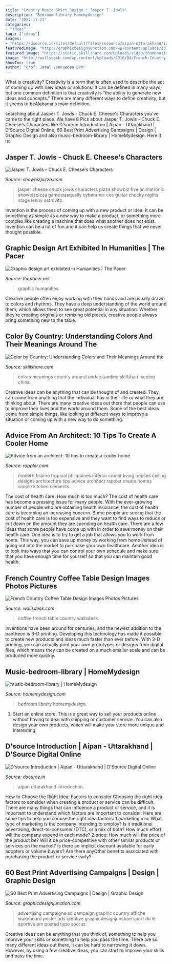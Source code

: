 ```yaml
---
title: "Country Music Shirt Design : Jasper T. Jowls"
description: "Bedroom library homemydesign"
date: "2022-11-21"
categories:
- "ideas"
tags: ["ideas"]
images:
- "https://dsource.in/sites/default/files/resource/aipan-uttarakhand/introduction/minigallery/1565/04.jpg"
featuredImage: "http://graphicdesignjunction.com/wp-content/uploads/2012/06/print-advertising-21.jpg"
featured_image: "https://static.skillshare.com/uploads/video/thumbnails/47a15e0e9318458b1790fd10c36f6136/original"
image: "http://wallsdesk.com/wp-content/uploads/2016/04/French-Country-Style-Coffee-Table.jpg"
ShowToc: true
author: "Prof. Jamal VonRueden DVM"
---
```



What is creativity?
Creativity is a term that is often used to describe the act of coming up with new ideas or solutions. It can be defined in many ways, but one common definition is that creativity is “the ability to generate new ideas and concepts.” There are many different ways to define creativity, but it seems to beAlabama's main definition.

	

		
searching about Jasper T. Jowls - Chuck E. Cheese&#039;s Characters you've came to the right place. We have 8 Pics about Jasper T. Jowls - Chuck E. Cheese&#039;s Characters like D&#039;source Introduction | Aipan - Uttarakhand | D&#039;Source Digital Online, 60 Best Print Advertising Campaigns | Design | Graphic Design and also music-bedroom-library | HomeMydesign. Here it is:
		
    
## Jasper T. Jowls - Chuck E. Cheese&#039;s Characters

<img loading=lazy src="http://showbizpizza.com/ptp/characters/jasper_lg.jpg" onerror="this.onerror=null;this.src='https://tse1.mm.bing.net/th?id=OIP.3vE_f_nPyGmd2He4o-LscAHaK9&amp;pid=15.1';" alt="Jasper T. Jowls - Chuck E. Cheese&#039;s Characters">

_Source: showbizpizza.com_

>jasper cheese chuck jowls characters pizza showbiz five animatronic showbizpizza game pasqually cyberamic cec guitar chucky nights stage lenny ostrovitz. 

	

Invention is the process of coming up with a new product or idea. It can be something as simple as a new way to make a product, or something more complex like creating a machine that does what another does not exist. Invention can be a lot of fun and it can help us create things that we never thought possible.

    
## Graphic Design Art Exhibited In Humanities | The Pacer

<img loading=lazy src="https://www.thepacer.net/wp-content/uploads/2019/10/HumanControlRGB.jpg" onerror="this.onerror=null;this.src='https://tse1.mm.bing.net/th?id=OIP.ibGv1deeAwXcWxRqzUc_agHaJ4&amp;pid=15.1';" alt="Graphic design art exhibited in Humanities | The Pacer">

_Source: thepacer.net_

>graphic humanities. 

	

Creative people often enjoy working with their hands and are usually drawn to colors and rhythms. They have a deep understanding of the world around them, which allows them to see great potential in any situation. Whether they're creating originals or remixing old pieces, creative people always bring something new to the table.

    
## Color By Country: Understanding Colors And Their Meanings Around The

<img loading=lazy src="https://static.skillshare.com/uploads/video/thumbnails/47a15e0e9318458b1790fd10c36f6136/original" onerror="this.onerror=null;this.src='https://tse1.mm.bing.net/th?id=OIP.pXH4AKODuk7jAr-tI9M7WwHaEK&amp;pid=15.1';" alt="Color by Country: Understanding Colors and Their Meanings Around the">

_Source: skillshare.com_

>colors meanings country around understanding skillshare seeing china. 

	

Creative ideas can be anything that can be thought of and created. They can come from anything that the individual has in their life or what they are thinking about. There are many creative ideas out there that people can use to improve their lives and the world around them. Some of the best ideas come from simple things, like looking at different ways to improve a situation or coming up with a new way to do something.

    
## Advice From An Architect: 10 Tips To Create A Cooler Home

<img loading=lazy src="https://assets.rappler.com/1B37BC229AEF4A30A2233F5185196164/img/D76470A219B04640BBFE967A5A344423/20160211-Cooler_Homes-004.jpg" onerror="this.onerror=null;this.src='https://tse4.mm.bing.net/th?id=OIP.0gxLa_hHFX7N8zKPUcQhfQHaLH&amp;pid=15.1';" alt="Advice from an architect: 10 tips to create a cooler home">

_Source: rappler.com_

>modern filipino tropical philippines interior cooler living houses ceiling designs architecture tips advice architect rappler create homes simple kitchen elements. 

	

The cost of health care: How much is too much?
The cost of health care has become a pressing issue for many people. With the ever-growing number of people who are obtaining health insurance, the cost of health care is becoming an increasing concern. Some people are seeing that the cost of health care is too expensive and they want to find ways to reduce or cut down on the amount they are spending on health care. There are a few ideas that some people have come up with in order to save money on their health care. One idea is to try to get a job that allows you to work from home. This way, you can save up money by working from home instead of going out into the market to purchase your own healthcare. Another idea is to look into ways that you can control your own schedule and make sure that you have enough time for yourself so that you can maintain good health.

    
## French Country Coffee Table Design Images Photos Pictures

<img loading=lazy src="http://wallsdesk.com/wp-content/uploads/2016/04/French-Country-Style-Coffee-Table.jpg" onerror="this.onerror=null;this.src='https://tse1.mm.bing.net/th?id=OIP.DyCCDxs8Ch_l9thsmvZglgHaHH&amp;pid=15.1';" alt="French Country Coffee Table Design Images Photos Pictures">

_Source: wallsdesk.com_

>coffee french table country wallsdesk. 

	

Inventions have been around for centuries, and the newest addition to the pantheon is 3-D printing. Developing this technology has made it possible to create new products and ideas much faster than ever before. With 3-D printing, you can actually print your own prototypes or designs from digital files, which means they can be created on a much smaller scale and can be produced more quickly.

    
## Music-bedroom-library | HomeMydesign

<img loading=lazy src="https://homemydesign.com/wp-content/uploads/2014/11/music-bedroom-library.jpg" onerror="this.onerror=null;this.src='https://tse4.mm.bing.net/th?id=OIP.fGSR9-vcHWNcrEVifStQvQHaKp&amp;pid=15.1';" alt="music-bedroom-library | HomeMydesign">

_Source: homemydesign.com_

>bedroom library homemydesign. 

	

1. Start an online store. This is a great way to sell your products online without having to deal with shipping or customer service. You can also design your own products, which will make your store more unique and interesting.

    
## D&#039;source Introduction | Aipan - Uttarakhand | D&#039;Source Digital Online

<img loading=lazy src="https://dsource.in/sites/default/files/resource/aipan-uttarakhand/introduction/minigallery/1565/04.jpg" onerror="this.onerror=null;this.src='https://tse4.mm.bing.net/th?id=OIP.hXTZkvJcb_5OIYHt3cDHSAHaLH&amp;pid=15.1';" alt="D&#039;source Introduction | Aipan - Uttarakhand | D&#039;Source Digital Online">

_Source: dsource.in_

>aipan uttarakhand introduction. 

	

How to Choose the Right Idea: Factors to consider
Choosing the right idea factors to consider when creating a product or service can be difficult. There are many things that can influence a product or service, and it is important to understand which factors are important to consider. Here are some tips to help you choose the right idea factors:
1.marketing mix: What type of marketing is the company intending to employ? Is it traditional advertising, direct-to-consumer (DTC), or a mix of both? How much effort will the company expend in each mode?
2.price: How much will the price of the product be? Will it be price-competitive with other similar products or services on the market? Is there an implicit discount available for early adopters or volume buyers? Are there anyOther benefits associated with purchasing the product or service early?

    
## 60 Best Print Advertising Campaigns | Design | Graphic Design

<img loading=lazy src="http://graphicdesignjunction.com/wp-content/uploads/2012/06/print-advertising-21.jpg" onerror="this.onerror=null;this.src='https://tse1.mm.bing.net/th?id=OIP.ugvF58iH7Ty7zgfJ-v4ngAHaKa&amp;pid=15.1';" alt="60 Best Print Advertising Campaigns | Design | Graphic Design">

_Source: graphicdesignjunction.com_

>advertising campaigns ad campaign graphic country affiche wakeboard poster ads creative graphicdesignjunction sport du le sportive pm posted typo sooruz. 

	

Creative ideas can be anything that you think of, something to help you improve your skills or something to help you pass the time. There are so many different ideas out there, it can be hard to narrowing it down. However, by using a few creative ideas, you can start to improve your skills and pass the time.

